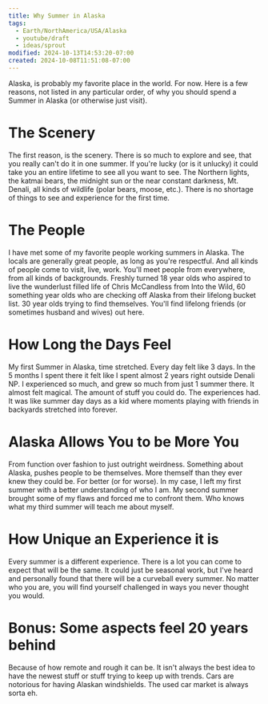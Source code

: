 ```yaml
---
title: Why Summer in Alaska
tags:
  - Earth/NorthAmerica/USA/Alaska
  - youtube/draft
  - ideas/sprout
modified: 2024-10-13T14:53:20-07:00
created: 2024-10-08T11:51:08-07:00
---
```

Alaska, is probably my favorite place in the world. For now.
Here is a few reasons, not listed in any particular order, of why you should spend a Summer in Alaska (or otherwise just visit).
# The Scenery
The first reason, is the scenery.
There is so much to explore and see, that you really can't do it in one summer. If you're lucky (or is it unlucky) it could take you an entire lifetime to see all you want to see.
 The Northern lights, the katmai bears, the midnight sun or the near constant darkness, Mt. Denali, all kinds of wildlife (polar bears, moose, etc.).
 There is no shortage of things to see and experience for the first time. 
# The People
I have met some of my favorite people working summers in Alaska. The locals are generally great people, as long as you're respectful. And all kinds of people come to visit, live, work. You'll meet people from everywhere, from all kinds of backgrounds. Freshly turned 18 year olds who aspired to live the wunderlust filled life of Chris McCandless from Into the Wild, 60 something year olds who are checking off Alaska from their lifelong bucket list. 30 year olds trying to find themselves.
You'll find lifelong friends (or sometimes husband and wives) out here.
# How Long the Days Feel
My first Summer in Alaska, time stretched. Every day felt like 3 days. In the 5 months I spent there it felt like I spent almost 2 years right outside Denali NP. I experienced so much, and grew so much from just 1 summer there. It almost felt magical. The amount of stuff you could do. The experiences had. It was like summer day days as a kid where moments playing with friends in backyards stretched into forever.
# Alaska Allows You to be More You
From function over fashion to just outright weirdness. Something about Alaska, pushes people to be themselves. More themself than they ever knew they could be. For better (or for worse). In my case, I left my first summer with a better understanding of who I am. My second summer brought some of my flaws and forced me to confront them. Who knows what my third summer will teach me about myself.

# How Unique an Experience it is
Every summer is a different experience. There is a lot you can come to expect that will be the same. It could just be seasonal work, but I've heard and personally found that there will be a curveball every summer. No matter who you are, you will find yourself challenged in ways you never thought you would.

# Bonus: Some aspects feel 20 years behind
Because of how remote and rough it can be. It isn't always the best idea to have the newest stuff or stuff trying to keep up with trends. 
Cars are notorious for having Alaskan windshields. The used car market is always sorta eh. 